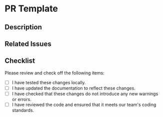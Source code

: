 # PR Template

## Description

<!-- Please provide a brief description of the changes in this pull request. -->

## Related Issues

<!-- Please list any related issues that are being addressed in this pull request. -->

## Checklist

Please review and check off the following items:

- [ ] I have tested these changes locally.
- [ ] I have updated the documentation to reflect these changes.
- [ ] I have checked that these changes do not introduce any new warnings or errors.
- [ ] I have reviewed the code and ensured that it meets our team's coding standards.

